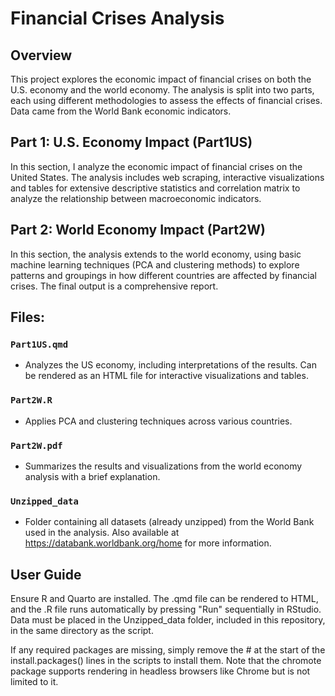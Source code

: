 # Financial Crises Analysis
## Overview

This project explores the economic impact of financial crises on both the U.S. economy and the world economy. The analysis is split into two parts, each using different methodologies to assess the effects of financial crises. Data came from the World Bank economic indicators.

## Part 1: U.S. Economy Impact (Part1US)

In this section, I analyze the economic impact of financial crises on the United States. The analysis includes web scraping, interactive visualizations and tables for extensive descriptive statistics and correlation matrix to analyze the relationship between macroeconomic indicators.

## Part 2: World Economy Impact (Part2W)

In this section, the analysis extends to the world economy, using basic machine learning techniques (PCA and clustering methods) to explore patterns and groupings in how different countries are affected by financial crises. The final output is a comprehensive report.

## Files:

### `Part1US.qmd`
- Analyzes the US economy, including interpretations of the results. Can be rendered as an HTML file for interactive visualizations and tables.

### `Part2W.R`
- Applies PCA and clustering techniques across various countries.

### `Part2W.pdf`
- Summarizes the results and visualizations from the world economy analysis with a brief explanation.

### `Unzipped_data`
- Folder containing all datasets (already unzipped) from the World Bank used in the analysis. Also available at https://databank.worldbank.org/home for more information.

## User Guide

Ensure R and Quarto are installed. The .qmd file can be rendered to HTML, and the .R file runs automatically by pressing "Run" sequentially in RStudio. Data must be placed in the Unzipped_data folder, included in this repository, in the same directory as the script.

If any required packages are missing, simply remove the # at the start of the install.packages() lines in the scripts to install them. Note that the chromote package supports rendering in headless browsers like Chrome but is not limited to it.

